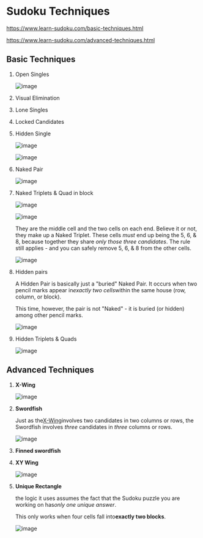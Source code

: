 # Sudoku Techniques

https://www.learn-sudoku.com/basic-techniques.html

https://www.learn-sudoku.com/advanced-techniques.html

## Basic Techniques

1. Open Singles

    ![image](../../media/Games-Sudoku-Techniques-image1.gif)

2. Visual Elimination
3. Lone Singles
4. Locked Candidates
5. Hidden Single

    ![image](../../media/Games-Sudoku-Techniques-image2.gif)

    ![image](../../media/Games-Sudoku-Techniques-image3.gif)

6. Naked Pair

    ![image](../../media/Games-Sudoku-Techniques-image4.gif)

7. Naked Triplets & Quad in block

    ![image](../../media/Games-Sudoku-Techniques-image5.gif)

    ![image](../../media/Games-Sudoku-Techniques-image6.gif)

    They are the middle cell and the two cells on each end. Believe it or not, they make up a Naked Triplet. These cells *must* end up being the 5, 6, & 8, because together they share *only those three candidates*. The rule still applies - and you can safely remove 5, 6, & 8 from the other cells.

    ![image](../../media/Games-Sudoku-Techniques-image7.gif)

8. Hidden pairs

    A Hidden Pair is basically just a "buried" Naked Pair. It occurs when two pencil marks appear in*exactly two cells*within the same house (row, column, or block).

    This time, however, the pair is not "Naked" - it is buried (or hidden) among other pencil marks.

    ![image](../../media/Games-Sudoku-Techniques-image8.gif)

9. Hidden Triplets & Quads

    ![image](../../media/Games-Sudoku-Techniques-image9.gif)

## Advanced Techniques

1. **X-Wing**

    ![image](../../media/Games-Sudoku-Techniques-image10.gif)

2. **Swordfish**

    Just as the[X-Wing](https://www.learn-sudoku.com/x-wing.html)involves two candidates in two columns or rows, the Swordfish involves *three* candidates in *three* columns or rows.

    ![image](../../media/Games-Sudoku-Techniques-image11.gif)

3. **Finned swordfish**

4. **XY Wing**

    ![image](../../media/Games-Sudoku-Techniques-image12.gif)

5. **Unique Rectangle**

    the logic it uses assumes the fact that the Sudoku puzzle you are working on has*only one unique answer*.

    This only works when four cells fall into**exactly two blocks**.

    ![image](../../media/Games-Sudoku-Techniques-image13.gif)
